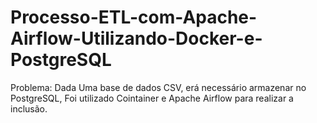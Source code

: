 # Processo-ETL-com-Apache-Airflow-Utilizando-Docker-e-PostgreSQL
Problema: Dada Uma base de dados CSV, erá necessário armazenar no PostgreSQL, Foi utilizado Cointainer e Apache Airflow para realizar a inclusão.

